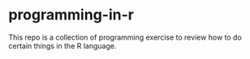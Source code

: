 # programming-in-r
<p>This repo is a collection of programming exercise to review how to do certain things in the R language.</p>
